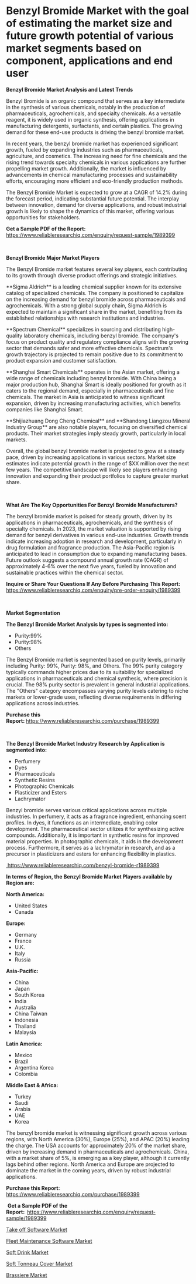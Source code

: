 <p><h1>Benzyl Bromide Market with the goal of estimating the market size and future growth potential of various market segments based on component, applications and end user</h1></p><p><strong>Benzyl Bromide Market Analysis and Latest Trends</strong></p>
<p><p>Benzyl Bromide is an organic compound that serves as a key intermediate in the synthesis of various chemicals, notably in the production of pharmaceuticals, agrochemicals, and specialty chemicals. As a versatile reagent, it is widely used in organic synthesis, offering applications in manufacturing detergents, surfactants, and certain plastics. The growing demand for these end-use products is driving the benzyl bromide market.</p><p>In recent years, the benzyl bromide market has experienced significant growth, fueled by expanding industries such as pharmaceuticals, agriculture, and cosmetics. The increasing need for fine chemicals and the rising trend towards specialty chemicals in various applications are further propelling market growth. Additionally, the market is influenced by advancements in chemical manufacturing processes and sustainability efforts, encouraging more efficient and eco-friendly production methods.</p><p>The Benzyl Bromide Market is expected to grow at a CAGR of 14.2% during the forecast period, indicating substantial future potential. The interplay between innovation, demand for diverse applications, and robust industrial growth is likely to shape the dynamics of this market, offering various opportunities for stakeholders.</p></p>
<p><strong>Get a Sample PDF of the Report:&nbsp;</strong> <a href="https://www.reliableresearchiq.com/enquiry/request-sample/1989399?utm_campaign=99&utm_medium=2&utm_source=Github&utm_content=ia&utm_term=15112024&utm_id=benzyl-bromide">https://www.reliableresearchiq.com/enquiry/request-sample/1989399</a></p>
<p>&nbsp;</p>
<p><strong>Benzyl Bromide Major Market Players</strong></p>
<p><p>The Benzyl Bromide market features several key players, each contributing to its growth through diverse product offerings and strategic initiatives. </p><p>**Sigma Aldrich** is a leading chemical supplier known for its extensive catalog of specialized chemicals. The company is positioned to capitalize on the increasing demand for benzyl bromide across pharmaceuticals and agrochemicals. With a strong global supply chain, Sigma Aldrich is expected to maintain a significant share in the market, benefiting from its established relationships with research institutions and industries.</p><p>**Spectrum Chemical** specializes in sourcing and distributing high-quality laboratory chemicals, including benzyl bromide. The company's focus on product quality and regulatory compliance aligns with the growing sector that demands safer and more effective chemicals. Spectrum's growth trajectory is projected to remain positive due to its commitment to product expansion and customer satisfaction.</p><p>**Shanghai Smart Chemicals** operates in the Asian market, offering a wide range of chemicals including benzyl bromide. With China being a major production hub, Shanghai Smart is ideally positioned for growth as it caters to the regional demand, especially in pharmaceuticals and fine chemicals. The market in Asia is anticipated to witness significant expansion, driven by increasing manufacturing activities, which benefits companies like Shanghai Smart.</p><p>**Shijiazhuang Dong Cheng Chemical** and **Shandong Liangzou Mineral Industry Group** are also notable players, focusing on diversified chemical products. Their market strategies imply steady growth, particularly in local markets.</p><p>Overall, the global benzyl bromide market is projected to grow at a steady pace, driven by increasing applications in various sectors. Market size estimates indicate potential growth in the range of $XX million over the next few years. The competitive landscape will likely see players enhancing innovation and expanding their product portfolios to capture greater market share.</p></p>
<p>&nbsp;</p>
<p><strong>What Are The Key Opportunities For Benzyl Bromide Manufacturers?</strong></p>
<p><p>The benzyl bromide market is poised for steady growth, driven by its applications in pharmaceuticals, agrochemicals, and the synthesis of specialty chemicals. In 2023, the market valuation is supported by rising demand for benzyl derivatives in various end-use industries. Growth trends indicate increasing adoption in research and development, particularly in drug formulation and fragrance production. The Asia-Pacific region is anticipated to lead in consumption due to expanding manufacturing bases. Future outlook suggests a compound annual growth rate (CAGR) of approximately 4-6% over the next five years, fueled by innovation and sustainable practices within the chemical sector.</p></p>
<p><strong>Inquire or Share Your Questions If Any Before Purchasing This Report:</strong> <a href="https://www.reliableresearchiq.com/enquiry/pre-order-enquiry/1989399?utm_campaign=99&utm_medium=2&utm_source=Github&utm_content=ia&utm_term=15112024&utm_id=benzyl-bromide">https://www.reliableresearchiq.com/enquiry/pre-order-enquiry/1989399</a></p>
<p>&nbsp;</p>
<p><strong>Market Segmentation</strong></p>
<p><strong>The Benzyl Bromide Market Analysis by types is segmented into:</strong></p>
<p><ul><li>Purity:99%</li><li>Purity:98%</li><li>Others</li></ul></p>
<p><p>The Benzyl Bromide market is segmented based on purity levels, primarily including Purity: 99%, Purity: 98%, and Others. The 99% purity category typically commands higher prices due to its suitability for specialized applications in pharmaceuticals and chemical synthesis, where precision is crucial. The 98% purity sector is prevalent in general industrial applications. The "Others" category encompasses varying purity levels catering to niche markets or lower-grade uses, reflecting diverse requirements in differing applications across industries.</p></p>
<p><strong>Purchase this Report:&nbsp;</strong><a href="https://www.reliableresearchiq.com/purchase/1989399?utm_campaign=99&utm_medium=2&utm_source=Github&utm_content=ia&utm_term=15112024&utm_id=benzyl-bromide">https://www.reliableresearchiq.com/purchase/1989399</a></p>
<p>&nbsp;</p>
<p><strong>The Benzyl Bromide Market Industry Research by Application is segmented into:</strong></p>
<p><ul><li>Perfumery</li><li>Dyes</li><li>Pharmaceuticals</li><li>Synthetic Resins</li><li>Photographic Chemicals</li><li>Plasticizer and Esters</li><li>Lachrymator</li></ul></p>
<p><p>Benzyl bromide serves various critical applications across multiple industries. In perfumery, it acts as a fragrance ingredient, enhancing scent profiles. In dyes, it functions as an intermediate, enabling color development. The pharmaceutical sector utilizes it for synthesizing active compounds. Additionally, it is important in synthetic resins for improved material properties. In photographic chemicals, it aids in the development process. Furthermore, it serves as a lachrymator in research, and as a precursor in plasticizers and esters for enhancing flexibility in plastics.</p></p>
<p><a href="https://www.reliableresearchiq.com/benzyl-bromide-r1989399?utm_campaign=99&utm_medium=2&utm_source=Github&utm_content=ia&utm_term=15112024&utm_id=benzyl-bromide">&nbsp;https://www.reliableresearchiq.com/benzyl-bromide-r1989399</a></p>
<p><strong>In terms of Region, the Benzyl Bromide Market Players available by Region are:</strong></p>
<p>
    <p> <strong> North America: </strong>
        <ul>
            <li>United States</li>
            <li>Canada</li>
        </ul>
        </p> 
    <p> <strong> Europe: </strong>
        <ul>
            <li>Germany</li>
            <li>France</li>
            <li>U.K.</li>
            <li>Italy</li>
            <li>Russia</li>
        </ul>
        </p> 
    <p> <strong> Asia-Pacific: </strong>
        <ul>
            <li>China</li>
            <li>Japan</li>
            <li>South Korea</li>
            <li>India</li>
            <li>Australia</li>
            <li>China Taiwan</li>
            <li>Indonesia</li>
            <li>Thailand</li>
            <li>Malaysia</li>
        </ul>
        </p> 
    <p> <strong> Latin America: </strong>
        <ul>
            <li>Mexico</li>
            <li>Brazil</li>
            <li>Argentina Korea</li>
            <li>Colombia</li>
        </ul>
        </p> 
    <p> <strong> Middle East & Africa: </strong>
        <ul>
            <li>Turkey</li>
            <li>Saudi</li>
            <li>Arabia</li>
            <li>UAE</li>
            <li>Korea</li>
        </ul>
    </p>
    </p>
<p><p>The benzyl bromide market is witnessing significant growth across various regions, with North America (30%), Europe (25%), and APAC (20%) leading the charge. The USA accounts for approximately 20% of the market share, driven by increasing demand in pharmaceuticals and agrochemicals. China, with a market share of 5%, is emerging as a key player, although it currently lags behind other regions. North America and Europe are projected to dominate the market in the coming years, driven by robust industrial applications.</p></p>
<p><strong>Purchase this Report: </strong><a href="https://www.reliableresearchiq.com/purchase/1989399?utm_campaign=99&utm_medium=2&utm_source=Github&utm_content=ia&utm_term=15112024&utm_id=benzyl-bromide">https://www.reliableresearchiq.com/purchase/1989399</a></p>
<p>&nbsp;<strong>Get a Sample PDF of the Report:&nbsp;&nbsp;</strong><a href="https://www.reliableresearchiq.com/enquiry/request-sample/1989399?utm_campaign=99&utm_medium=2&utm_source=Github&utm_content=ia&utm_term=15112024&utm_id=benzyl-bromide">https://www.reliableresearchiq.com/enquiry/request-sample/1989399</a></p>
<p><strong></strong></p>
<p><p><a href="https://issuu.com/reportprime-2/docs/take-off-software-market-size-2030._7a9b19ceb71cf2?utm_campaign=99&utm_medium=2&utm_source=Github&utm_content=ia&utm_term=15112024&utm_id=benzyl-bromide">Take off Software Market</a></p><p><a href="https://issuu.com/reportprime-2/docs/fleet-maintenance-software-market-s_111f8c974caf7a?utm_campaign=99&utm_medium=2&utm_source=Github&utm_content=ia&utm_term=15112024&utm_id=benzyl-bromide">Fleet Maintenance Software Market</a></p><p><a href="https://www.linkedin.com/pulse/consumer-behavior-shifts-soft-drink-market-demand-analysis-cgfac?utm_campaign=99&utm_medium=2&utm_source=Github&utm_content=ia&utm_term=15112024&utm_id=benzyl-bromide">Soft Drink Market</a></p><p><a href="https://www.linkedin.com/pulse/soft-tonneau-cover-market-emerging-trends-future-prospects-jilbc?utm_campaign=99&utm_medium=2&utm_source=Github&utm_content=ia&utm_term=15112024&utm_id=benzyl-bromide">Soft Tonneau Cover Market</a></p><p><a href="https://www.linkedin.com/pulse/brassiere-market-consolidation-impact-structure-2024-2031-ltuic?utm_campaign=99&utm_medium=2&utm_source=Github&utm_content=ia&utm_term=15112024&utm_id=benzyl-bromide">Brassiere Market</a></p></p>